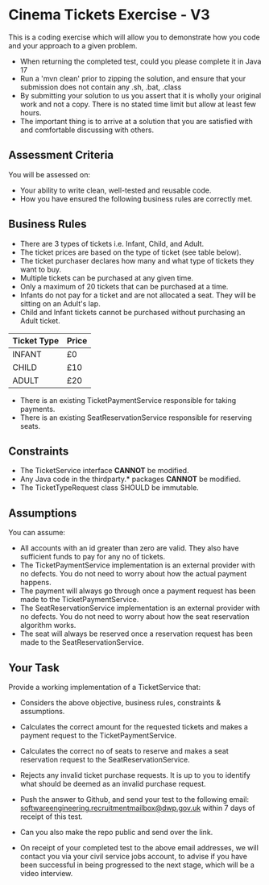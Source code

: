 # Cinema Tickets Exercise - V3

This is a coding exercise which will allow you to demonstrate how you code and your approach to a given problem.

- When returning the completed test, could you please complete it in Java 17
- Run a 'mvn clean' prior to zipping the solution, and ensure that your submission does not contain any .sh, .bat, .class
- By submitting your solution to us you assert that it is wholly your original work and not a copy. There is no stated time limit but allow at least few hours. 
- The important thing is to arrive at a solution that you are satisfied with and comfortable discussing with others.

## Assessment Criteria

You will be assessed on:
- Your ability to write clean, well-tested and reusable code.
- How you have ensured the following business rules are correctly met.

## Business Rules

- There are 3 types of tickets i.e. Infant, Child, and Adult.
- The ticket prices are based on the type of ticket (see table below).
- The ticket purchaser declares how many and what type of tickets they want to buy.
- Multiple tickets can be purchased at any given time.
- Only a maximum of 20 tickets that can be purchased at a time.
- Infants do not pay for a ticket and are not allocated a seat. They will be sitting on an Adult's lap.
- Child and Infant tickets cannot be purchased without purchasing an Adult ticket.

|   Ticket Type    |     Price   |
| ---------------- | ----------- |
|    INFANT        |    £0       |
|    CHILD         |    £10      |
|    ADULT         |    £20      |

- There is an existing TicketPaymentService responsible for taking payments.
- There is an existing SeatReservationService responsible for reserving seats.

## Constraints

- The TicketService interface **CANNOT** be modified.
- Any Java code in the thirdparty.* packages **CANNOT** be modified.
- The TicketTypeRequest class SHOULD be immutable.

## Assumptions

You can assume:
- All accounts with an id greater than zero are valid. They also have sufficient funds to pay for any no of tickets.
- The TicketPaymentService implementation is an external provider with no defects. You do not need to worry about how the actual payment happens.
- The payment will always go through once a payment request has been made to the TicketPaymentService.
- The SeatReservationService implementation is an external provider with no defects. You do not need to worry about how the seat reservation algorithm works.
- The seat will always be reserved once a reservation request has been made to the SeatReservationService.


## Your Task

Provide a working implementation of a TicketService that:

- Considers the above objective, business rules, constraints & assumptions.
- Calculates the correct amount for the requested tickets and makes a payment request to the TicketPaymentService.
- Calculates the correct no of seats to reserve and makes a seat reservation request to the SeatReservationService.
- Rejects any invalid ticket purchase requests. It is up to you to identify what should be deemed as an invalid purchase request.

- Push the answer to Github, and send your test to the following email: softwareengineering.recruitmentmailbox@dwp.gov.uk within 7 days of receipt of this test.
- Can you also make the repo public and send over the link.
- On receipt of your completed test to the above email addresses, we will contact you via your civil service jobs account, to advise if you have been successful in being progressed to the next stage, which will be a video interview.
